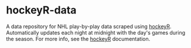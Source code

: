 # hockeyR-data

A data repository for NHL play-by-play data scraped using [hockeyR](https://github.com/danmorse314/hockeyR). Automatically updates each night at midnight with the day's games during the season. For more info, see the [hockeyR](https://github.com/danmorse314/hockeyR) documentation.
